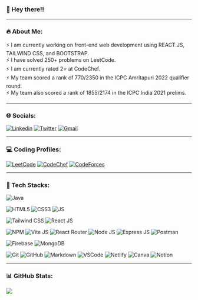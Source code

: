 ### 👋 Hey there!!

<hr>

### 🔥 About Me:
⚡ I am currently working on front-end web development using REACT.JS, TAILWIND CSS, and BOOTSTRAP. <br>⚡ I have solved 250+ problems on LeetCode.<br>⚡ I am currently rated 2⭐️ at CodeChef.<br>⚡ My team scored a rank of 770/2350 in the ICPC Amritapuri 2022 qualifier round. <br>⚡ My team also scored a rank of 1855/2174 in the ICPC India 2021 prelims.<br>
<!-- ⚡ [Download Resume](https://github.com/PriyankarSarkar) -->

<hr>

### 🌐 Socials:
[![Linkedin](https://img.shields.io/badge/LinkedIn-0077B5?style=for-the-badge&logo=linkedin&logoColor=white)](https://linkedin.com/in/priyankar-sarkar)
[![Twitter](https://img.shields.io/badge/Twitter-1DA1F2?style=for-the-badge&logo=twitter&logoColor=white)](https://twitter.com/Priyankar_twits) 
[![Gmail](https://img.shields.io/badge/Gmail-D14836?style=for-the-badge&logo=gmail&logoColor=white)](https://mail.google.com/mail/u/0/?fs=1&tf=cm&to=priyankarsarkar2020@gmail.com)

<hr>

### 💻 Coding Profiles:
[![LeetCode](https://img.shields.io/badge/LeetCode-FFA116?style=for-the-badge&logo=LeetCode&logoColor=black)](https://leetcode.com/priyankar-sarkar/)
[![CodeChef](https://img.shields.io/badge/CodeChef-5B4638?style=for-the-badge&logo=CodeChef&logoColor=white)](https://www.codechef.com/users/priyankar_123)
[![CodeForces](https://img.shields.io/badge/Codeforces-1F8ACB?style=for-the-badge&logo=Codeforces&logoColor=black)](https://codeforces.com/profile/priyankar_123)

<hr>

### 🤖 Tech Stacks:

![Java](https://img.shields.io/badge/java-F89820?style=for-the-badge&logo=CoffeeScript&logoColor=white)

![HTML5](https://img.shields.io/badge/HTML5-E34F26?style=for-the-badge&logo=HTML5&logoColor=white)
![CSS3](https://img.shields.io/badge/CSS3-1572B6?style=for-the-badge&logo=CSS3&logoColor=white)
![JS](https://img.shields.io/badge/JavaScript-F7DF1E?style=for-the-badge&logo=JavaScript&logoColor=black)

![Tailwind CSS](https://img.shields.io/badge/Tailwind%20CSS-06B6D4?style=for-the-badge&logo=tailwindcss&logoColor=black)
![React JS](https://img.shields.io/badge/React.js-61DAFB?style=for-the-badge&logo=React&logoColor=black)

![NPM](https://img.shields.io/badge/NPM-%23000000.svg?style=for-the-badge&logo=npm&logoColor=white)
![Vite JS](https://img.shields.io/badge/Vite.js-646CFF?style=for-the-badge&logo=Vite&logoColor=white)
![React Router](https://img.shields.io/badge/React_Router-CA4245?style=for-the-badge&logo=react-router&logoColor=white)
![Node JS](https://img.shields.io/badge/Node.js-339933?style=for-the-badge&logo=Node.js&logoColor=white)
![Express JS](https://img.shields.io/badge/Express.js-000000?style=for-the-badge&logo=express&logoColor=white)
![Postman](https://img.shields.io/badge/Postman-FF6C37?style=for-the-badge&logo=postman&logoColor=white)

![Firebase](https://img.shields.io/badge/Firebase-FFCA28?style=for-the-badge&logo=Firebase&logoColor=black)
![MongoDB](https://img.shields.io/badge/MongoDB-4EA94B?style=for-the-badge&logo=mongodb&logoColor=black)

![Git](https://img.shields.io/badge/Git-F05032?style=for-the-badge&logo=git&logoColor=white)
![GitHub](https://img.shields.io/badge/GitHub-181717?style=for-the-badge&logo=Github&logoColor=white)
![Markdown](https://img.shields.io/badge/markdown-%23000000.svg?style=for-the-badge&logo=markdown&logoColor=white)
![VSCode](https://img.shields.io/badge/Visual_Studio_Code-007ACC?style=for-the-badge&logo=visual%20studio%20code&logoColor=white)
![Netlify](https://img.shields.io/badge/netlify-%23000000.svg?style=for-the-badge&logo=netlify&logoColor=#00C7B7)
![Canva](https://img.shields.io/badge/Canva-%2300C4CC.svg?style=for-the-badge&logo=Canva&logoColor=white)
![Notion](https://img.shields.io/badge/Notion-%23000000.svg?style=for-the-badge&logo=notion&logoColor=white)

<hr>

### 📊 GitHub Stats:
![](https://github-readme-stats.vercel.app/api?username=PriyankarSarkar&theme=radical&hide_border=false&include_all_commits=true&count_private=true)

<!-- ![Snake animation](https://github.com/PriyankarSarkar/PriyankarSarkar/blob/output/github-contribution-grid-snake.svg) -->
